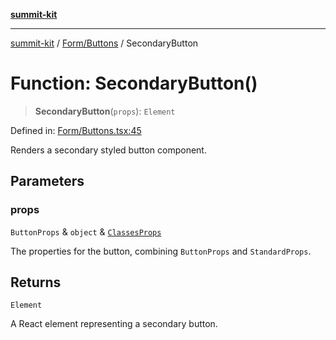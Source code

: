 [**summit-kit**](../../../README.md)

***

[summit-kit](../../../modules.md) / [Form/Buttons](../README.md) / SecondaryButton

# Function: SecondaryButton()

> **SecondaryButton**(`props`): `Element`

Defined in: [Form/Buttons.tsx:45](https://github.com/andrewgremlich/summit-kit/blob/85054e8b1ab204ae3055aea2f899f6aaa1bf1c3f/src/react/Form/Buttons.tsx#L45)

Renders a secondary styled button component.

## Parameters

### props

`ButtonProps` & `object` & [`ClassesProps`](../../../Types/general/type-aliases/ClassesProps.md)

The properties for the button, combining `ButtonProps` and `StandardProps`.

## Returns

`Element`

A React element representing a secondary button.
